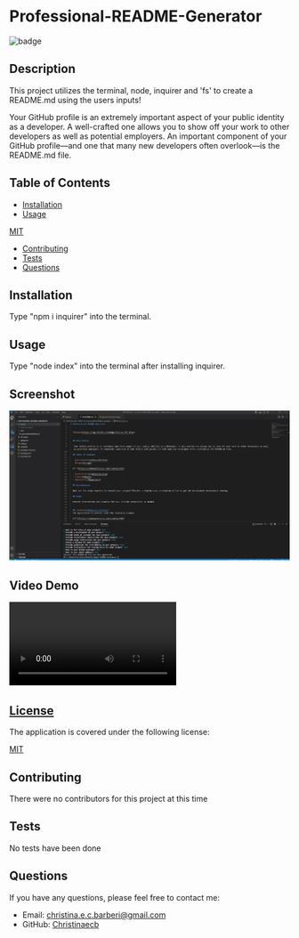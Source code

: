 # Professional-README-Generator

  
  ![badge](https://img.shields.io/badge/license-MIT-blue)
    

  ## Description
  
   This project utilizes the terminal, node, inquirer and 'fs' to create a README.md using the users inputs!
   
   Your GitHub profile is an extremely important aspect of your public identity as a developer. A well-crafted one allows you to show off your work to other developers as well as potential employers. An important component of your GitHub profile—and one that many new developers often overlook—is the README.md file.
  
  ## Table of Contents
  
  - [Installation](#installation)
  - [Usage](#usage)
  
  [MIT](https://choosealicense.com/licenses/MIT)
    
  - [Contributing](#contributing)
  - [Tests](#tests)
  - [Questions](#questions)
  
  ## Installation
  
   Type "npm i inquirer" into the terminal.
  
  ## Usage
  
  Type "node index" into the terminal after installing inquirer.

  ## Screenshot
  ![Screenshot of Project](./assets/images/Screenshot.JPG)

  ## Video Demo
  ![Test](./assets/images/Untitled_%20Feb%2027%2C%202023%203_18%20PM.webm)
  
  
  ## [License](#table-of-contents)
  The application is covered under the following license:
  
  [MIT](https://choosealicense.com/licenses/MIT)
    
    
  
  ## Contributing
  
  There were no contributors for this project at this time
  
  ## Tests
  
  No tests have been done
  
  ## Questions
  
  If you have any questions, please feel free to contact me:
  
  - Email: christina.e.c.barberi@gmail.com
  - GitHub: [Christinaecb](https://github.com/undefined)
